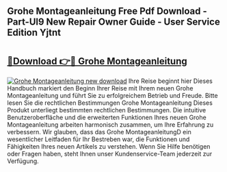 ## Grohe Montageanleitung Free Pdf Download - Part-Ul9 New Repair Owner Guide - User Service Edition Yjtnt

# <h2><a href="http://df6vc6.blite.top/?on=Grohe+Montageanleitung">🔗Download 👉🔴 Grohe Montageanleitung</a></h2>

[![Grohe Montageanleitung new download](https://i.imgur.com/lujVjoI.png)](http://df6vc6.blite.top/?on=Grohe+Montageanleitung)
Ihre Reise beginnt hier Dieses Handbuch markiert den Beginn Ihrer Reise mit Ihrem neuen Grohe Montageanleitung und führt Sie zu erfolgreichem Betrieb und Freude. Bitte lesen Sie die rechtlichen Bestimmungen Grohe Montageanleitung Dieses Produkt unterliegt bestimmten rechtlichen Bestimmungen. Die intuitive Benutzeroberfläche und die erweiterten Funktionen Ihres neuen Grohe Montageanleitung arbeiten harmonisch zusammen, um Ihre Erfahrung zu verbessern. Wir glauben, dass das Grohe MontageanleitungD ein wesentlicher Leitfaden für Ihr Bestreben war, die Funktionen und Fähigkeiten Ihres neuen Artikels zu verstehen. Wenn Sie Hilfe benötigen oder Fragen haben, steht Ihnen unser Kundenservice-Team jederzeit zur Verfügung.
